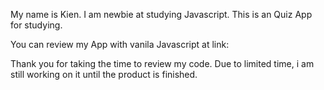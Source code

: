 My name is Kien. I am newbie at studying Javascript. This is an Quiz App for studying.

You can review my App with vanila Javascript at link: 


Thank you for taking the time to review my code. Due to limited time, i am still working on it until the product is finished.